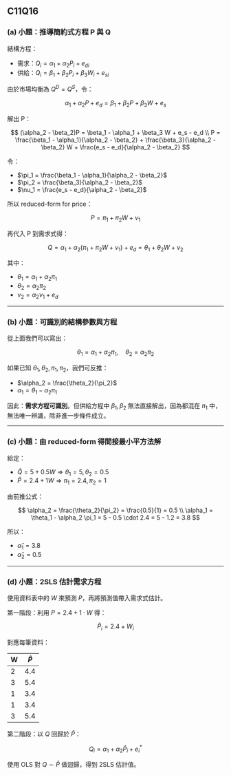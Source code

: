 ## C11Q16

### (a) 小題：推導簡約式方程 P 與 Q

結構方程：

* 需求：$Q_i = \alpha_1 + \alpha_2 P_i + e_{di}$
* 供給：$Q_i = \beta_1 + \beta_2 P_i + \beta_3 W_i + e_{si}$

由於市場均衡為 $Q^D = Q^S$，令：

$$
\alpha_1 + \alpha_2 P + e_d = \beta_1 + \beta_2 P + \beta_3 W + e_s
$$

解出 P：

$$
(\alpha_2 - \beta_2)P = \beta_1 - \alpha_1 + \beta_3 W + e_s - e_d \\
P = \frac{\beta_1 - \alpha_1}{\alpha_2 - \beta_2} + \frac{\beta_3}{\alpha_2 - \beta_2} W + \frac{e_s - e_d}{\alpha_2 - \beta_2}
$$

令：

* $\pi_1 = \frac{\beta_1 - \alpha_1}{\alpha_2 - \beta_2}$
* $\pi_2 = \frac{\beta_3}{\alpha_2 - \beta_2}$
* $\nu_1 = \frac{e_s - e_d}{\alpha_2 - \beta_2}$

所以 reduced-form for price：

$$
P = \pi_1 + \pi_2 W + \nu_1
$$

再代入 P 到需求式得：

$$
Q = \alpha_1 + \alpha_2 (\pi_1 + \pi_2 W + \nu_1) + e_d = \theta_1 + \theta_2 W + \nu_2
$$

其中：

* $\theta_1 = \alpha_1 + \alpha_2 \pi_1$
* $\theta_2 = \alpha_2 \pi_2$
* $\nu_2 = \alpha_2 \nu_1 + e_d$

---

### (b) 小題：可識別的結構參數與方程

從上面我們可以寫出：

$$
\theta_1 = \alpha_1 + \alpha_2 \pi_1, \quad \theta_2 = \alpha_2 \pi_2
$$

如果已知 $\theta_1, \theta_2, \pi_1, \pi_2$，我們可反推：

* $\alpha_2 = \frac{\theta_2}{\pi_2}$
* $\alpha_1 = \theta_1 - \alpha_2 \pi_1$

因此：**需求方程可識別**。但供給方程中 $\beta_1, \beta_2$ 無法直接解出，因為都混在 $\pi_1$ 中，無法唯一辨識，除非進一步條件成立。

---

### (c) 小題：由 reduced-form 得間接最小平方法解

給定：

* $\hat{Q} = 5 + 0.5 W \Rightarrow \theta_1 = 5, \theta_2 = 0.5$
* $\hat{P} = 2.4 + 1 W \Rightarrow \pi_1 = 2.4, \pi_2 = 1$

由前推公式：

$$
\alpha_2 = \frac{\theta_2}{\pi_2} = \frac{0.5}{1} = 0.5 \\
\alpha_1 = \theta_1 - \alpha_2 \pi_1 = 5 - 0.5 \cdot 2.4 = 5 - 1.2 = 3.8
$$

所以：

* $\hat{\alpha}_1 = 3.8$
* $\hat{\alpha}_2 = 0.5$

---

### (d) 小題：2SLS 估計需求方程

使用資料表中的 $W$ 來預測 $P$，再將預測值帶入需求式估計。

第一階段：利用 $P = 2.4 + 1 \cdot W$ 得：

$$
\hat{P}_i = 2.4 + W_i
$$

對應每筆資料：

| W | $\hat{P}$ |
| - | --------- |
| 2 | 4.4       |
| 3 | 5.4       |
| 1 | 3.4       |
| 1 | 3.4       |
| 3 | 5.4       |

第二階段：以 $Q$ 回歸於 $\hat{P}$：

$$
Q_i = \alpha_1 + \alpha_2 \hat{P}_i + e_i^*
$$

使用 OLS 對 $Q \sim \hat{P}$ 做迴歸，得到 2SLS 估計值。
